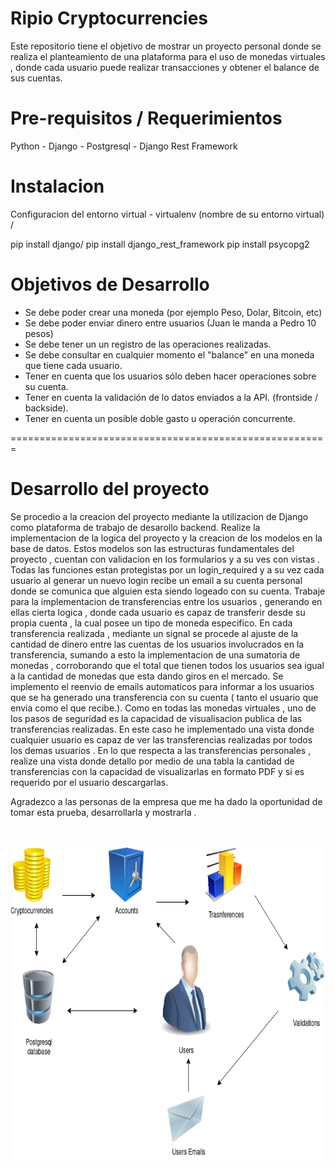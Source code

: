 Ripio Cryptocurrencies
=======================================================

Este repositorio tiene el objetivo de mostrar un proyecto 
personal donde se realiza el planteamiento de una plataforma
para el uso de monedas virtuales , donde cada usuario puede
realizar transacciones y obtener el balance de sus cuentas.

Pre-requisitos / Requerimientos
=====================
Python - Django - Postgresql - Django Rest Framework

Instalacion
=============================

Configuracion del entorno virtual - virtualenv (nombre de su entorno virtual) /

 pip install django/
 pip install django_rest_framework
 pip install psycopg2


Objetivos de Desarrollo
=============================
- Se debe poder crear una moneda (por ejemplo Peso, Dolar, Bitcoin, etc)
- Se debe poder enviar dinero entre usuarios (Juan le manda a Pedro 10 pesos)
- Se debe tener un un registro de las operaciones realizadas.
- Se debe consultar en cualquier momento el "balance" en una moneda que tiene cada
  usuario.
- Tener en cuenta que los usuarios sólo deben hacer operaciones sobre su cuenta.
- Tener en cuenta la validación de lo datos enviados a la API. (frontside / backside).
- Tener en cuenta un posible doble gasto u operación concurrente.


=======================================================

Desarrollo del proyecto
=======================================================
Se procedio a la creacion del proyecto mediante la utilizacion de Django como plataforma de trabajo de desarollo backend. Realize la implementacion de la logica del proyecto y la creacion de los modelos en la base de datos. Estos modelos son las estructuras fundamentales del proyecto , cuentan con validacion en los formularios y a su ves con vistas . Todas las funciones estan protegistas por un login_required y a su vez cada usuario al generar un nuevo login recibe un email a su cuenta personal donde se comunica que alguien esta siendo logeado con su cuenta.
Trabaje para la implementacion de transferencias entre los usuarios , generando en ellas cierta logica , donde cada usuario es capaz de transferir desde su propia cuenta , la cual posee un tipo de moneda especifico. En cada transferencia realizada , mediante un signal se procede al ajuste de la cantidad de dinero entre las cuentas de los usuarios involucrados en la transferencia, sumando a esto la implementacion de una sumatoria de monedas , corroborando que el total que tienen todos los usuarios sea igual a la cantidad de monedas que esta dando giros en el mercado. Se implemento el reenvio de emails automaticos para informar a los usuarios que se ha generado una transferencia con su cuenta ( tanto el usuario que envia como el que recibe.). Como en todas las monedas virtuales , uno de los pasos de seguridad es la capacidad de visualisacion publica de las transferencias realizadas. En este caso he implementado una vista donde cualquier usuario es capaz de ver las transferencias realizadas por todos los demas usuarios . En lo que respecta a las transferencias personales , realize una vista donde detallo por medio de una tabla la cantidad de transferencias con la capacidad de visualizarlas en formato PDF y si es requerido por el usuario descargarlas.


Agradezco a las personas de la empresa  que
me ha dado la oportunidad de tomar esta prueba,
desarrollarla y mostrarla .



<br>
<br>


<img src="Ripio/images/Untitled Diagram(1).png" width="800" height="500">
